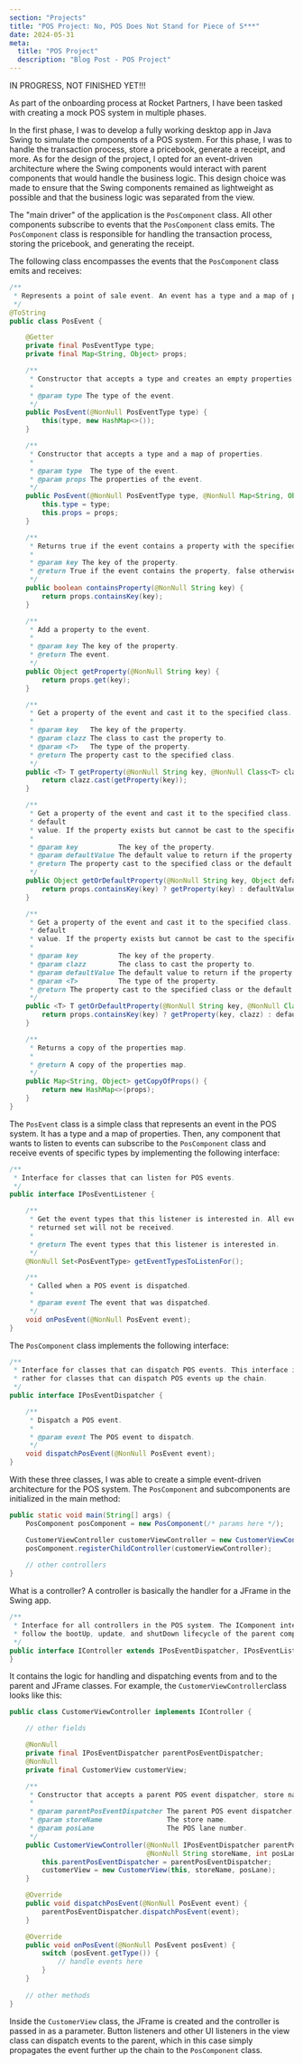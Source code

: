 ```yaml
---
section: "Projects"
title: "POS Project: No, POS Does Not Stand for Piece of S***"
date: 2024-05-31
meta: 
  title: "POS Project"
  description: "Blog Post - POS Project"
---
```


IN PROGRESS, NOT FINISHED YET!!!

As part of the onboarding process at Rocket Partners, I have been tasked with creating a mock POS system in multiple
phases.

In the first phase, I was to develop a fully working desktop app in Java Swing to simulate the components of a POS 
system. For this phase, I was to handle the transaction process, store a pricebook, generate a receipt, and more. As 
for the design of the project, I opted for an event-driven architecture where the Swing components would interact with
parent components that would handle the business logic. This design choice was made to ensure that the Swing components
remained as lightweight as possible and that the business logic was separated from the view.

The "main driver" of the application is the `PosComponent` class. All other components subscribe to events that the
`PosComponent` class emits. The `PosComponent` class is responsible for handling the transaction process, storing the
pricebook, and generating the receipt.

The following class encompasses the events that the `PosComponent` class emits and receives:

```java
/**
 * Represents a point of sale event. An event has a type and a map of properties.
 */
@ToString
public class PosEvent {

    @Getter
    private final PosEventType type;
    private final Map<String, Object> props;

    /**
     * Constructor that accepts a type and creates an empty properties map.
     *
     * @param type The type of the event.
     */
    public PosEvent(@NonNull PosEventType type) {
        this(type, new HashMap<>());
    }

    /**
     * Constructor that accepts a type and a map of properties.
     *
     * @param type  The type of the event.
     * @param props The properties of the event.
     */
    public PosEvent(@NonNull PosEventType type, @NonNull Map<String, Object> props) {
        this.type = type;
        this.props = props;
    }

    /**
     * Returns true if the event contains a property with the specified key.
     *
     * @param key The key of the property.
     * @return True if the event contains the property, false otherwise.
     */
    public boolean containsProperty(@NonNull String key) {
        return props.containsKey(key);
    }

    /**
     * Add a property to the event.
     *
     * @param key The key of the property.
     * @return The event.
     */
    public Object getProperty(@NonNull String key) {
        return props.get(key);
    }

    /**
     * Get a property of the event and cast it to the specified class.
     *
     * @param key   The key of the property.
     * @param clazz The class to cast the property to.
     * @param <T>   The type of the property.
     * @return The property cast to the specified class.
     */
    public <T> T getProperty(@NonNull String key, @NonNull Class<T> clazz) {
        return clazz.cast(getProperty(key));
    }

    /**
     * Get a property of the event and cast it to the specified class. If the property does not exist, return the
     * default
     * value. If the property exists but cannot be cast to the specified class, an exception will be thrown.
     *
     * @param key          The key of the property.
     * @param defaultValue The default value to return if the property does not exist.
     * @return The property cast to the specified class or the default value if the property does not exist.
     */
    public Object getOrDefaultProperty(@NonNull String key, Object defaultValue) {
        return props.containsKey(key) ? getProperty(key) : defaultValue;
    }

    /**
     * Get a property of the event and cast it to the specified class. If the property does not exist, return the
     * default
     * value. If the property exists but cannot be cast to the specified class, an exception will be thrown.
     *
     * @param key          The key of the property.
     * @param clazz        The class to cast the property to.
     * @param defaultValue The default value to return if the property does not exist.
     * @param <T>          The type of the property.
     * @return The property cast to the specified class or the default value if the property does not exist.
     */
    public <T> T getOrDefaultProperty(@NonNull String key, @NonNull Class<T> clazz, T defaultValue) {
        return props.containsKey(key) ? getProperty(key, clazz) : defaultValue;
    }

    /**
     * Returns a copy of the properties map.
     *
     * @return A copy of the properties map.
     */
    public Map<String, Object> getCopyOfProps() {
        return new HashMap<>(props);
    }
}
```

The `PosEvent` class is a simple class that represents an event in the POS system. It has a type and a map of properties.
Then, any component that wants to listen to events can subscribe to the `PosComponent` class and receive events of 
specific types by implementing the following interface:

```java
/**
 * Interface for classes that can listen for POS events.
 */
public interface IPosEventListener {

    /**
     * Get the event types that this listener is interested in. All events with an event type not contained in the
     * returned set will not be received.
     *
     * @return The event types that this listener is interested in.
     */
    @NonNull Set<PosEventType> getEventTypesToListenFor();

    /**
     * Called when a POS event is dispatched.
     *
     * @param event The event that was dispatched.
     */
    void onPosEvent(@NonNull PosEvent event);
}

```

The `PosComponent` class implements the following interface:

```java
/**
 * Interface for classes that can dispatch POS events. This interface is not intended for the POS event manager, but
 * rather for classes that can dispatch POS events up the chain.
 */
public interface IPosEventDispatcher {

    /**
     * Dispatch a POS event.
     *
     * @param event The POS event to dispatch.
     */
    void dispatchPosEvent(@NonNull PosEvent event);
}
```

With these three classes, I was able to create a simple event-driven architecture for the POS system. The `PosComponent`
and subcomponents are initialized in the main method:

```java
public static void main(String[] args) {
    PosComponent posComponent = new PosComponent(/* params here */);

    CustomerViewController customerViewController = new CustomerViewController(/* params here */);
    posComponent.registerChildController(customerViewController);
    
    // other controllers
}
```

What is a controller? A controller is basically the handler for a JFrame in the Swing app. 

```java
/**
 * Interface for all controllers in the POS system. The IComponent interface is implemented to allow controllers to
 * follow the bootUp, update, and shutDown lifecycle of the parent component.
 */
public interface IController extends IPosEventDispatcher, IPosEventListener, IComponent {
}
```

It contains the logic for handling and dispatching events from and to the parent and JFrame classes. For example, 
the `CustomerViewController`class looks like this:

```java
public class CustomerViewController implements IController {

    // other fields

    @NonNull
    private final IPosEventDispatcher parentPosEventDispatcher;
    @NonNull
    private final CustomerView customerView;

    /**
     * Constructor that accepts a parent POS event dispatcher, store name, and POS lane number.
     *
     * @param parentPosEventDispatcher The parent POS event dispatcher.
     * @param storeName                The store name.
     * @param posLane                  The POS lane number.
     */
    public CustomerViewController(@NonNull IPosEventDispatcher parentPosEventDispatcher,
                                  @NonNull String storeName, int posLane) {
        this.parentPosEventDispatcher = parentPosEventDispatcher;
        customerView = new CustomerView(this, storeName, posLane);
    }

    @Override
    public void dispatchPosEvent(@NonNull PosEvent event) {
        parentPosEventDispatcher.dispatchPosEvent(event);
    }

    @Override
    public void onPosEvent(@NonNull PosEvent posEvent) {
        switch (posEvent.getType()) {
            // handle events here
        }
    }
    
    // other methods
}
```

Inside the `CustomerView` class, the JFrame is created and the controller is passed in as a parameter. Button 
listeners and other UI listeners in the view class can dispatch events to the parent, which in this case simply
propagates the event further up the chain to the `PosComponent` class.